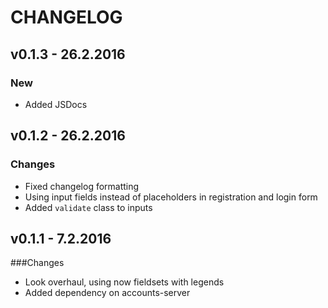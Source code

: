 # CHANGELOG

## v0.1.3 - 26.2.2016

### New

*   Added JSDocs

## v0.1.2 - 26.2.2016

### Changes

*   Fixed changelog formatting
*   Using input fields instead of placeholders in registration and login form
*   Added `validate` class to inputs

## v0.1.1 - 7.2.2016

###Changes

*   Look overhaul, using now fieldsets with legends
*   Added dependency on accounts-server
